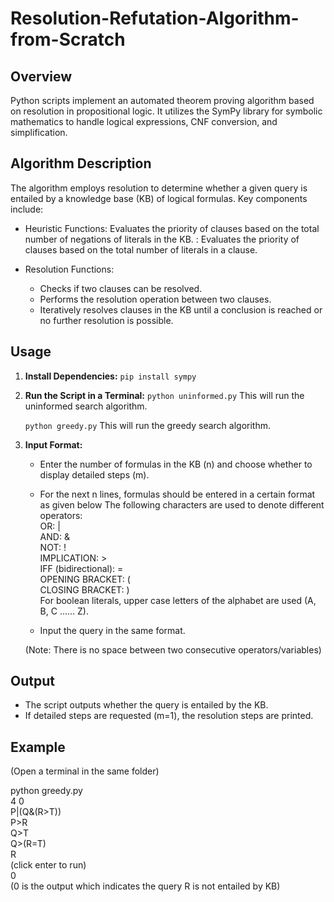 # Resolution-Refutation-Algorithm-from-Scratch

## Overview

Python scripts implement an automated theorem proving algorithm based on resolution in propositional logic. It utilizes the SymPy library for symbolic mathematics to handle logical expressions, CNF conversion, and simplification.

## Algorithm Description

The algorithm employs resolution to determine whether a given query is entailed by a knowledge base (KB) of logical formulas. Key components include:

- Heuristic Functions: Evaluates the priority of clauses based on the total number of negations of literals in the KB.
                     : Evaluates the priority of clauses based on the total number of literals in a clause.

- Resolution Functions:
  - Checks if two clauses can be resolved.
  - Performs the resolution operation between two clauses.
  - Iteratively resolves clauses in the KB until a conclusion is reached or no further resolution is possible.

## Usage

1. **Install Dependencies:**
    ```pip install sympy```

2. **Run the Script in a Terminal:**
    ```python uninformed.py```
    This will run the uninformed search algorithm.

    ```python greedy.py```
    This will run the greedy search algorithm.

3. **Input Format:**
    - Enter the number of formulas in the KB (n) and choose whether to display detailed steps (m).
    - For the next n lines, formulas should be entered in a certain format as given below
	The following characters are used to denote different operators: <br />
	OR: | <br />
	AND: & <br />
	NOT: ! <br />
	IMPLICATION: > <br />
	IFF (bidirectional): = <br />
	OPENING BRACKET: ( <br />
	CLOSING BRACKET: ) <br />
	For boolean literals, upper case letters of the alphabet are used (A, B, C …… Z). <br />

    - Input the query in the same format.

    (Note: There is no space between two consecutive operators/variables)

## Output

- The script outputs whether the query is entailed by the KB.
- If detailed steps are requested (m=1), the resolution steps are printed.

## Example

(Open a terminal in the same folder)

python greedy.py <br />
4 0 <br />
P|(Q&(R>T)) <br />
P>R <br />
Q>T <br />
Q>(R=T) <br />
R <br />
(click enter to run) <br />
0 <br />
(0 is the output which indicates the query R is not entailed by KB) <br />
